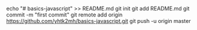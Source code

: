 
echo "# basics-javascript" >> README.md
git init
git add README.md
git commit -m "first commit"
git remote add origin https://github.com/yhtk2mh/basics-javascript.git
git push -u origin master
